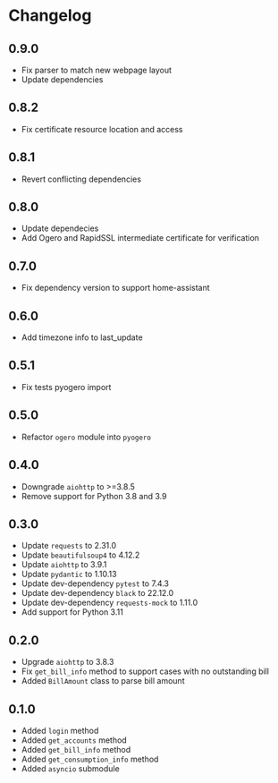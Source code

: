# Changelog

## 0.9.0

- Fix parser to match new webpage layout
- Update dependencies

## 0.8.2

- Fix certificate resource location and access

## 0.8.1

- Revert conflicting dependencies

## 0.8.0

- Update dependecies
- Add Ogero and RapidSSL intermediate certificate for verification

## 0.7.0

- Fix dependency version to support home-assistant

## 0.6.0

- Add timezone info to last_update

## 0.5.1

- Fix tests pyogero import

## 0.5.0

- Refactor `ogero` module into `pyogero`

## 0.4.0

- Downgrade `aiohttp` to >=3.8.5
- Remove support for Python 3.8 and 3.9

## 0.3.0

- Update `requests` to 2.31.0
- Update `beautifulsoup4` to 4.12.2
- Update `aiohttp` to 3.9.1
- Update `pydantic` to 1.10.13
- Update dev-dependency `pytest` to 7.4.3
- Update dev-dependency `black` to 22.12.0
- Update dev-dependency `requests-mock` to 1.11.0
- Add support for Python 3.11

## 0.2.0

- Upgrade `aiohttp` to 3.8.3
- Fix `get_bill_info` method to support cases with no outstanding bill
- Added `BillAmount` class to parse bill amount

## 0.1.0

- Added `login` method
- Added `get_accounts` method
- Added `get_bill_info` method
- Added `get_consumption_info` method
- Added `asyncio` submodule
